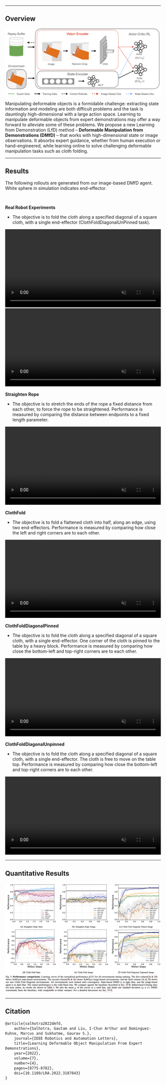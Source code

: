 
----

## Overview

![DMfD Framework](./img/DMD-schematic.png "")

Manipulating deformable objects is a formidable challenge: extracting state information and modeling are both difficult problems and the task is dauntingly high-dimensional with a large action space. Learning to manipulate deformable objects from expert demonstrations may offer a way forward to alleviate some of these problems. We propose a new Learning from Demonstration (LfD) method – **Deformable Manipulation from Demonstrations (DMfD)** – that works with high-dimensional state or image observations. It absorbs expert guidance, whether from human execution or hand-engineered, while learning online to solve challenging deformable manipulation tasks such as cloth folding.

----

## Results

The following rollouts are generated from our image-based DMfD agent. White sphere in simulation indicates end-effector.

<br>

**Real Robot Experiments**

* The objective is to fold the cloth along a specified diagonal of a square cloth, with a single end-effector (ClothFoldDiagonalUnPinned task).

<div class="w3-row-padding">
	<video height="auto" width="100%" controls autoplay loop muted>
		<source src="./video/dmfd_real_1.mp4" type="video/mp4">
	</video>
</div>

<div class="w3-row-padding">
	<video height="auto" width="100%" controls autoplay loop muted>
		<source src="./video/dmfd_real_2.mp4" type="video/mp4">
	</video>
</div>


**Straighten Rope**

*  The objective is to stretch the ends of the rope a fixed distance from each other, to force the rope to be straightened. Performance is measured by comparing the distance between endpoints to a fixed length parameter.

<div class="w3-row-padding">
	<video height="auto" width="100%" controls autoplay loop muted>
		<source src="./video/dmfd_straighten_rope.mp4" type="video/mp4">
	</video>
</div>

**ClothFold**

* The objective is to fold a flattened cloth into half, along an edge, using two end-effectors. Performance is measured by comparing how close the left and right corners are to each other.

<div class="w3-row-padding">
	<video height="auto" width="100%" controls autoplay loop muted>
		<source src="./video/dmfd_clothfold.mp4" type="video/mp4">
	</video>
</div>

**ClothFoldDiagonalPinned**

* The objective is to fold the cloth along a specified diagonal of a square cloth, with a single end-effector. One corner of the cloth is pinned to the table by a heavy block. Performance is measured by comparing how close the bottom-left and top-right corners are to each other.

<div class="w3-row-padding">
	<video height="auto" width="100%" controls autoplay loop muted>
		<source src="./video/dmfd_clothfolddiagonalpinned.mp4" type="video/mp4">
	</video>
</div>

**ClothFoldDiagonalUnpinned**

* The objective is to fold the cloth along a specified diagonal of a square cloth, with a single end-effector. The cloth is free to move on the table top. Performance is measured by comparing how close the bottom-left and top-right corners are to each other.

<div class="w3-row-padding">
	<video height="auto" width="100%" controls autoplay loop muted>
		<source src="./video/dmfd_clothfolddiagonalunpinned.mp4" type="video/mp4">
	</video>
</div>

----

## Quantitative Results

<div class="w3-row-padding">
  <!-- <p>Learning curves of our method compared to baselines.</p> -->
	<img src="./img/result.png"/>
</div>

----

## Citation
```
@article{salhotra2022dmfd,
	author={Salhotra, Gautam and Liu, I-Chun Arthur and Dominguez-Kuhne, Marcus and Sukhatme, Gaurav S.},
	journal={IEEE Robotics and Automation Letters},
	title={Learning Deformable Object Manipulation From Expert Demonstrations},
	year={2022},
	volume={7},
	number={4},
	pages={8775-8782},
	doi={10.1109/LRA.2022.3187843}
}
```
<br>
